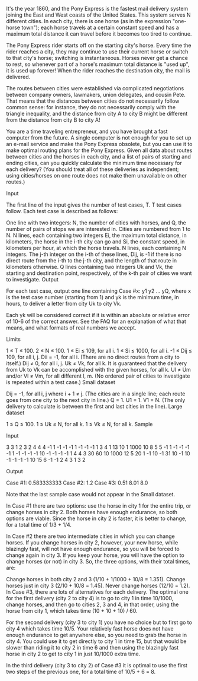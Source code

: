 It's the year 1860, and the Pony Express is the fastest mail delivery system joining the East and West coasts of the United States. This system serves N different cities. In each city, there is one horse (as in the expression "one-horse town"); each horse travels at a certain constant speed and has a maximum total distance it can travel before it becomes too tired to continue.

The Pony Express rider starts off on the starting city's horse. Every time the rider reaches a city, they may continue to use their current horse or switch to that city's horse; switching is instantaneous. Horses never get a chance to rest, so whenever part of a horse's maximum total distance is "used up", it is used up forever! When the rider reaches the destination city, the mail is delivered.

The routes between cities were established via complicated negotiations between company owners, lawmakers, union delegates, and cousin Pete. That means that the distances between cities do not necessarily follow common sense: for instance, they do not necessarily comply with the triangle inequality, and the distance from city A to city B might be different from the distance from city B to city A!

You are a time traveling entrepreneur, and you have brought a fast computer from the future. A single computer is not enough for you to set up an e-mail service and make the Pony Express obsolete, but you can use it to make optimal routing plans for the Pony Express. Given all data about routes between cities and the horses in each city, and a list of pairs of starting and ending cities, can you quickly calculate the minimum time necessary for each delivery? (You should treat all of these deliveries as independent; using cities/horses on one route does not make them unavailable on other routes.)

Input

The first line of the input gives the number of test cases, T. T test cases follow. Each test case is described as follows:

One line with two integers: N, the number of cities with horses, and Q, the number of pairs of stops we are interested in. Cities are numbered from 1 to N.
N lines, each containing two integers Ei, the maximum total distance, in kilometers, the horse in the i-th city can go and Si, the constant speed, in kilometers per hour, at which the horse travels.
N lines, each containing N integers. The j-th integer on the i-th of these lines, Dij, is -1 if there is no direct route from the i-th to the j-th city, and the length of that route in kilometers otherwise.
Q lines containing two integers Uk and Vk, the starting and destination point, respectively, of the k-th pair of cities we want to investigate.
Output

For each test case, output one line containing Case #x: y1 y2 ... yQ, where x is the test case number (starting from 1) and yk is the minimum time, in hours, to deliver a letter from city Uk to city Vk.

Each yk will be considered correct if it is within an absolute or relative error of 10-6 of the correct answer. See the FAQ for an explanation of what that means, and what formats of real numbers we accept.

Limits

1 ≤ T ≤ 100.
2 ≤ N ≤ 100.
1 ≤ Ei ≤ 109, for all i.
1 ≤ Si ≤ 1000, for all i.
-1 ≤ Dij ≤ 109, for all i, j.
Dii = -1, for all i. (There are no direct routes from a city to itself.)
Dij ≠ 0, for all i, j.
Uk ≠ Vk, for all k.
It is guaranteed that the delivery from Uk to Vk can be accomplished with the given horses, for all k.
Ul ≠ Um and/or Vl ≠ Vm, for all different l, m. (No ordered pair of cities to investigate is repeated within a test case.)
Small dataset

Dij = -1, for all i, j where i + 1 ≠ j. (The cities are in a single line; each route goes from one city to the next city in line.)
Q = 1.
U1 = 1.
V1 = N. (The only delivery to calculate is between the first and last cities in the line).
Large dataset

1 ≤ Q ≤ 100.
1 ≤ Uk ≤ N, for all k.
1 ≤ Vk ≤ N, for all k.
Sample


Input 
 	
3
3 1
2 3
2 4
4 4
-1 1 -1
-1 -1 1
-1 -1 -1
1 3
4 1
13 10
1 1000
10 8
5 5
-1 1 -1 -1
-1 -1 1 -1
-1 -1 -1 10
-1 -1 -1 -1
1 4
4 3
30 60
10 1000
12 5
20 1
-1 10 -1 31
10 -1 10 -1
-1 -1 -1 10
15 6 -1 -1
2 4
3 1
3 2


Output 

Case #1: 0.583333333
Case #2: 1.2
Case #3: 0.51 8.01 8.0

Note that the last sample case would not appear in the Small dataset.

In Case #1 there are two options: use the horse in city 1 for the entire trip, or change horses in city 2. Both horses have enough endurance, so both options are viable. Since the horse in city 2 is faster, it is better to change, for a total time of 1/3 + 1/4.

In Case #2 there are two intermediate cities in which you can change horses. If you change horses in city 2, however, your new horse, while blazingly fast, will not have enough endurance, so you will be forced to change again in city 3. If you keep your horse, you will have the option to change horses (or not) in city 3. So, the three options, with their total times, are:

Change horses in both city 2 and 3 (1/10 + 1/1000 + 10/8 = 1.351).
Change horses just in city 3 (2/10 + 10/8 = 1.45).
Never change horses (12/10 = 1.2).
In Case #3, there are lots of alternatives for each delivery. The optimal one for the first delivery (city 2 to city 4) is to go to city 1 in time 10/1000, change horses, and then go to cities 2, 3 and 4, in that order, using the horse from city 1, which takes time (10 + 10 + 10) / 60.

For the second delivery (city 3 to city 1) you have no choice but to first go to city 4 which takes time 10/5. Your relatively fast horse does not have enough endurance to get anywhere else, so you need to grab the horse in city 4. You could use it to get directly to city 1 in time 15, but that would be slower than riding it to city 2 in time 6 and then using the blazingly fast horse in city 2 to get to city 1 in just 10/1000 extra time.

In the third delivery (city 3 to city 2) of Case #3 it is optimal to use the first two steps of the previous one, for a total time of 10/5 + 6 = 8.
